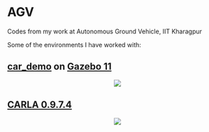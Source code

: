 # AGV
Codes from my work at Autonomous Ground Vehicle, IIT Kharagpur

Some of the environments I have worked with:

## [car_demo](https://github.com/osrf/car_demo) on [Gazebo 11](http://gazebosim.org/)
<p align="center">
  <img src="https://user-images.githubusercontent.com/52452181/121302096-ca929680-c916-11eb-9f7c-fc2c41b8ae3c.png" />
</p>

## [CARLA 0.9.7.4](https://carla.org/)
<p align="center">
  <img src="https://user-images.githubusercontent.com/52452181/120288494-e924dc00-c2dd-11eb-95aa-c14adda4bcda.png" />
</p>
